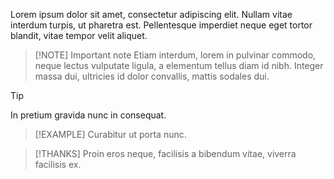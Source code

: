 Lorem ipsum dolor sit amet, consectetur adipiscing elit.
Nullam vitae interdum turpis, ut pharetra est.
Pellentesque imperdiet neque eget tortor blandit, vitae tempor velit aliquet.

> [!NOTE] Important note
> Etiam interdum, lorem in pulvinar commodo, neque lectus vulputate ligula, a elementum tellus diam id nibh.
> Integer massa dui, ultricies id dolor convallis, mattis sodales dui.

> [!TIP]
> In pretium gravida nunc in consequat.

> [!EXAMPLE]
> Curabitur ut porta nunc.

> [!THANKS]
> Proin eros neque, facilisis a bibendum vitae, viverra facilisis ex.
